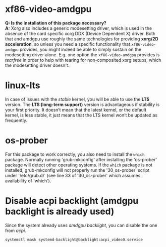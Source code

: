 # xf86-video-amdgpu
**Q: Is the installation of this package necessary?**  
**A:** Xorg also includes a generic modesetting driver, which is used in the absence of the card specific xorg DDX (Device Dependent X) driver. 
Both that and amdgpu use roughly the same technologies for providing **xorg/2D acceleration**, so unless you need a specific functionality that 
`xf86-video-amdgpu` provides, you might indeed be able to simply sustain on the modesetting driver alone. E.g. one option the `xf86-video-amdgpu`
provides is _tearfree_ in order to help with tearing for non-composited xorg setups, which the modesetting driver doesn't.

# linux-lts
In case of issues with the _stable_ kernel, you will be able to use the **LTS** version. The **LTS (long-term support)** version is advantageous if stability is your first priority. It doesn’t mean that the latest kernel, or the default kernel, is less stable, it just means that the LTS kernel won’t be updated as frequently.

# os-prober
For this package to work correctly, you also need to install the `which` package. Normally running 'grub-mkconfig' after installing the 'os-prober' package will detect other operating systems. If the `which` package is not installed, grub-mkconfig will not properly run the '30_os-prober' script under '/etc/grub.d/' (see line 33 of '30_os-prober' which assumes availability of 'which').

# Disable acpi backlight (amdgpu backlight is already used)
Since the system already uses _amdgpu backlight_, you can disable the one from _acpi_.  
```bash
systemctl mask systemd-backlight@backlight:acpi_video0.service
```
